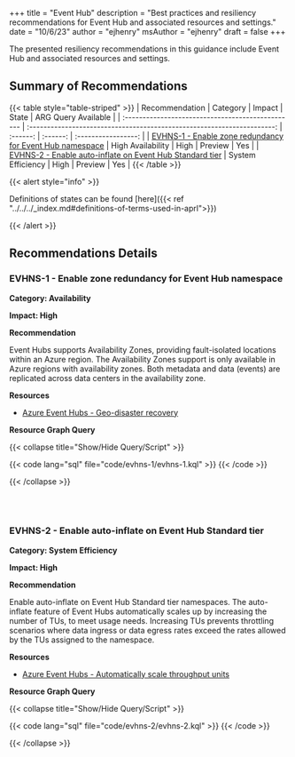 +++
title = "Event Hub"
description = "Best practices and resiliency recommendations for Event Hub and associated resources and settings."
date = "10/6/23"
author = "ejhenry"
msAuthor = "ejhenry"
draft = false
+++

The presented resiliency recommendations in this guidance include Event Hub and associated resources and settings.

## Summary of Recommendations

{{< table style="table-striped" >}}
| Recommendation                                    |  Category                                                               |  Impact         |  State            | ARG Query Available |
| :------------------------------------------------ | :---------------------------------------------------------------------: | :------:        | :------:          | :-----------------: |
| [EVHNS-1 - Enable zone redundancy for Event Hub namespace](#evhns-1---enable-zone-redundancy-for-event-hub-namespace) | High Availability | High | Preview  |         Yes         |
| [EVHNS-2 - Enable auto-inflate on Event Hub Standard tier](#evhns-2---enable-auto-inflate-on-event-hub-standard-tier) | System Efficiency | High | Preview | Yes |
{{< /table >}}

{{< alert style="info" >}}

Definitions of states can be found [here]({{< ref "../../../_index.md#definitions-of-terms-used-in-aprl">}})

{{< /alert >}}

## Recommendations Details

### EVHNS-1 - Enable zone redundancy for Event Hub namespace

**Category: Availability**

**Impact: High**

**Recommendation**

Event Hubs supports Availability Zones, providing fault-isolated locations within an Azure region. The Availability Zones support is only available in Azure regions with availability zones. Both metadata and data (events) are replicated across data centers in the availability zone.

**Resources**

- [Azure Event Hubs - Geo-disaster recovery](https://learn.microsoft.com/azure/event-hubs/event-hubs-geo-dr?tabs=portal#availability-zones)

**Resource Graph Query**

{{< collapse title="Show/Hide Query/Script" >}}

{{< code lang="sql" file="code/evhns-1/evhns-1.kql" >}} {{< /code >}}

{{< /collapse >}}

<br><br>

### EVHNS-2 - Enable auto-inflate on Event Hub Standard tier

**Category: System Efficiency**

**Impact: High**

**Recommendation**

Enable auto-inflate on Event Hub Standard tier namespaces. The auto-inflate feature of Event Hubs automatically scales up by increasing the number of TUs, to meet usage needs. Increasing TUs prevents throttling scenarios where data ingress or data egress rates exceed the rates allowed by the TUs assigned to the namespace.

**Resources**

- [Azure Event Hubs - Automatically scale throughput units](https://learn.microsoft.com/azure/event-hubs/event-hubs-auto-inflate)

**Resource Graph Query**

{{< collapse title="Show/Hide Query/Script" >}}

{{< code lang="sql" file="code/evhns-2/evhns-2.kql" >}} {{< /code >}}

{{< /collapse >}}

<br><br>

